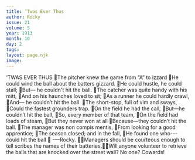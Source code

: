 ```yaml
---
title: ‘Twas Ever Thus
author: Rocky
issue: 21
volume: 5
year: 1913
month: 10
day: 2
tags:
layout: page.njk
image:
---
```

‘TWAS EVER THUS The pitcher knew the game from “A” to izzard He could wind the ball about the batters gizzard. He could hustle, he could stall; But— he couldn't hit the ball. The catcher was quite handy with his mitt, And on his haunches loved to sit; As a runner he could hardly crawl, And— he couldn’t hit the ball. The short-stop, full of vim and sways, Could the fastest grounders trap. On the field he had the call, But—he couldn’t hit the ball, So, every member of that team, On the field had loads of steam, But they never won at all Because—they couldn’t hit the ball. The manager was non compis mentis, From looking for a good apprentice; The season closed; and in the fall, He found one who---could hit the ball  -—Rocky. Managers should be courteous enough to tell scribes the names of their batteries.Will anyone volunteer to retrieve the balls that are knocked over the street wall? No one? Cowards!
